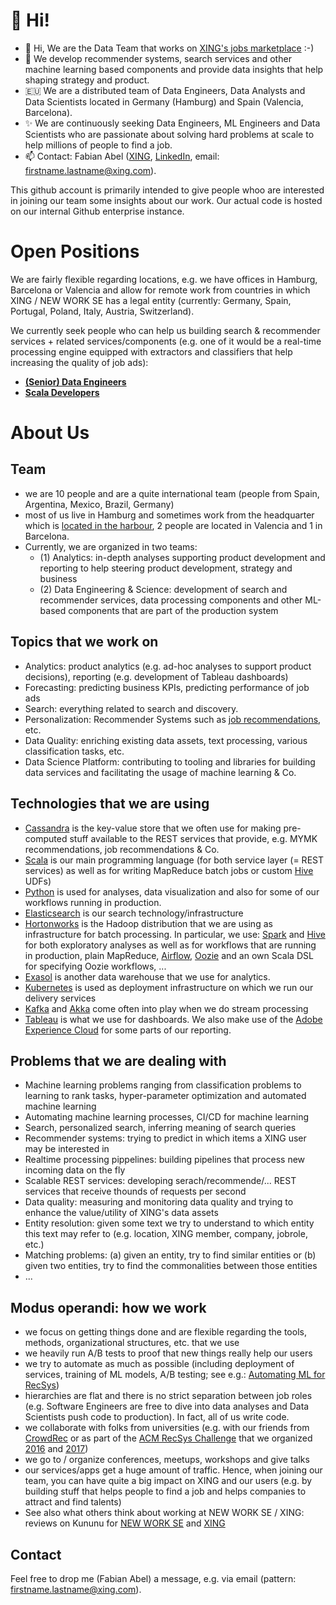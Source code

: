 # 👋 Hi!

- 👋 Hi, We are the Data Team that works on [XING's jobs marketplace](https://xing.com/jobs) :-) 
- 👀  We develop recommender systems, search services and other machine learning based components and provide data insights that help shaping strategy and product.
- 🇪🇺 We are a distributed team of Data Engineers, Data Analysts and Data Scientists located in Germany (Hamburg) and Spain (Valencia, Barcelona).
- ✨ We are continuously seeking Data Engineers, ML Engineers and Data Scientists who are passionate about solving hard problems at scale to help millions of people to find a job.
- 📫 Contact: Fabian Abel ([XING](https://www.xing.com/profile/Fabian_Abel), [LinkedIn](https://de.linkedin.com/in/fabianabel), email:  firstname.lastname@xing.com). 

This github account is primarily intended to give people whoo are interested in joining our team some insights about our work. Our actual code is hosted on our internal Github enterprise instance. 

# Open Positions

We are fairly flexible regarding locations, e.g. we have offices in Hamburg, Barcelona or Valencia and allow for remote work from countries in which XING / NEW WORK SE has a legal entity (currently: Germany, Spain, Portugal, Poland, Italy, Austria, Switzerland). 

We currently seek people who can help us building search & recommender services + related services/components (e.g. one of it would be a real-time processing engine equipped with extractors and classifiers that help increasing the quality of job ads): 

- **[(Senior) Data Engineers](https://www.new-work.se/de/karriere/jobs/job/senior-data-engineer-m-f-x-1320823)** 
- **[Scala Developers](https://www.new-work.se/de/karriere/jobs/job/senior-scala-developer-1337608)** 

# About Us

## Team

- we are 10 people and are a quite international team (people from Spain, Argentina, Mexico, Brazil, Germany)
- most of us live in Hamburg and sometimes work from the headquarter which is [located in the harbour](https://www.google.com/maps/place/Unilever+Haus,+Strandkai+1,+20457+Hamburg/@53.5389891,9.991192,17z/data=!3m1!4b1!4m5!3m4!1s0x47b18f004b230c6f:0xa7b6b23ba647bbd8!8m2!3d53.5389891!4d9.9933807), 2 people are located in Valencia and 1 in Barcelona. 
- Currently, we are organized in two teams: 
  + (1) Analytics: in-depth analyses supporting product development and reporting to help steering product development, strategy and business
  + (2) Data Engineering & Science: development of search and recommender services, data processing components and other ML-based components that are part of the production system


## Topics that we work on

- Analytics: product analytics (e.g. ad-hoc analyses to support product decisions), reporting (e.g. development of Tableau dashboards)
- Forecasting: predicting business KPIs, predicting performance of job ads
- Search: everything related to search and discovery. 
- Personalization: Recommender Systems such as [job recommendations](https://www.xing.com/jobs/), etc. 
- Data Quality: enriching existing data assets, text processing, various classification tasks, etc.
- Data Science Platform: contributing to tooling and libraries for building data services and facilitating the usage of machine learning & Co.


## Technologies that we are using

- [Cassandra](http://cassandra.apache.org/) is the key-value store that we often use for making pre-computed stuff available to the REST services that provide, e.g. MYMK recommendations, job recommendations & Co.
- [Scala](http://scala-lang.org/) is our main programming language (for both service layer (= REST services) as well as for writing MapReduce batch jobs or custom [Hive](https://hive.apache.org/) UDFs)
- [Python](https://www.python.org/) is used for analyses, data visualization and also for some of our workflows running in production. 
- [Elasticsearch](https://www.elastic.co/) is our search technology/infrastructure
- [Hortonworks](http://hortonworks.com/) is the Hadoop distribution that we are using as infrastructure for batch processing. In particular, we use: [Spark](http://spark.apache.org/) and [Hive](https://hive.apache.org/) for both exploratory analyses as well as for workflows that are running in production, plain MapReduce, [Airflow](https://airflow.apache.org/), [Oozie](http://oozie.apache.org/) and an own Scala DSL for specifying Oozie workflows, ...
- [Exasol](https://www.exasol.com/) is another data warehouse that we use for analytics. 
- [Kubernetes](https://kubernetes.io/) is used as deployment infrastructure on which we run our delivery services
- [Kafka](http://kafka.apache.org/) and [Akka](http://akka.io/) come often into play when we do stream processing
- [Tableau](https://www.tableau.com/) is what we use for dashboards. We also make use of the [Adobe Experience Cloud](https://business.adobe.com/) for some parts of our reporting. 

## Problems that we are dealing with

- Machine learning problems ranging from classification problems to learning to rank tasks, hyper-parameter optimization and automated machine learning
- Automating machine learning processes, CI/CD for machine learning
- Search, personalized search, inferring meaning of search queries
- Recommender systems: trying to predict in which items a XING user may be interested in
- Realtime processing pippelines: building pipelines that process new incoming data on the fly
- Scalable REST services: developing serach/recommende/... REST services that receive thounds of requests per second
- Data quality: measuring and monitoring data quality and trying to enhance the value/utility of XING's data assets
- Entity resolution: given some text we try to understand to which entity this text may refer to (e.g. location, XING member, company, jobrole, etc.)
- Matching problems: (a) given an entity, try to find similar entities or (b) given two entities, try to find the commonalities between those entities
- ...

## Modus operandi: how we work

- we focus on getting things done and are flexible regarding the tools, methods, organizational structures, etc. that we use
- we heavily run A/B tests to proof that new things really help our users
- we try to automate as much as possible (including deployment of services, training of ML models, A/B testing; see e.g.: [Automating ML for RecSys](http://fabianabel.de/dn19/2019-11-automating-ml-for-recsys.pdf))
- hierarchies are flat and there is no strict separation between job roles (e.g. Software Engineers are free to dive into data analyses and Data Scientists push code to production). In fact, all of us write code. 
- we collaborate with folks from universities (e.g. with our friends from [CrowdRec](http://crowdrec.eu/) or as part of the [ACM RecSys Challenge](http://recsyschallenge.com/) that we organized [2016](http://2016.recsyschallenge.com/) and [2017](http://2017.recsyschallenge.com/))
- we go to / organize conferences, meetups, workshops and give talks 
- our services/apps get a huge amount of traffic. Hence, when joining our team, you can have quite a big impact on XING and our users (e.g. by building stuff that helps people to find a job and helps companies to attract and find talents)
- See also what others think about working at NEW WORK SE / XING: reviews on Kununu for [NEW WORK SE](https://www.kununu.com/new-work) and [XING](https://www.kununu.com/xing)

## Contact

Feel free to drop me (Fabian Abel) a message, e.g. via email (pattern: firstname.lastname@xing.com).

